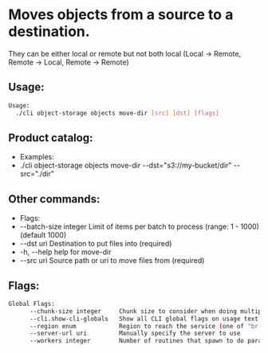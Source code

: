 # Moves objects from a source to a destination.
They can be either local or remote but not both local (Local -> Remote, Remote -> Local, Remote -> Remote)

## Usage:
```bash
Usage:
  ./cli object-storage objects move-dir [src] [dst] [flags]
```

## Product catalog:
- Examples:
- ./cli object-storage objects move-dir --dst="s3://my-bucket/dir" --src="./dir"

## Other commands:
- Flags:
- --batch-size integer   Limit of items per batch to process (range: 1 - 1000) (default 1000)
- --dst uri              Destination to put files into (required)
- -h, --help                 help for move-dir
- --src uri              Source path or uri to move files from (required)

## Flags:
```bash
Global Flags:
      --chunk-size integer     Chunk size to consider when doing multipart requests. Specified in Mb (range: 8 - 5120) (default 8)
      --cli.show-cli-globals   Show all CLI global flags on usage text
      --region enum            Region to reach the service (one of "br-mgl1", "br-ne1" or "br-se1") (default "br-ne1")
      --server-url uri         Manually specify the server to use
      --workers integer        Number of routines that spawn to do parallel operations within object_storage (min: 1) (default 5)
```

